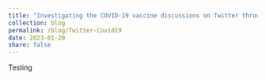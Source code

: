 ```yaml
---
title: "Investigating the COVID-19 vaccine discussions on Twitter through a multilayer network-based approach"
collection: blog
permalink: /blog/Twitter-Covid19
date: 2023-01-20
share: false
---
```

Testing